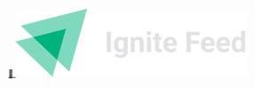 <p align="center">
  <a href="#">
    🔗 <img src="https://raw.githubusercontent.com/Gelzieny/ignite-feed/0dfcedd6a2491cbb67e3e44e5e93110b70f0c1cd/.github/img/logo.svg"  alt="Logo Ignite Feed" />
  </a>
</p>